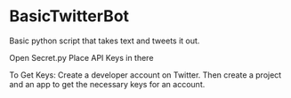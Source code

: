 # BasicTwitterBot
Basic python script that takes text and tweets it out.

Open Secret.py
Place API Keys in there

To Get Keys:
Create a developer account on Twitter. Then create a project and an app to get the necessary keys for an account.



